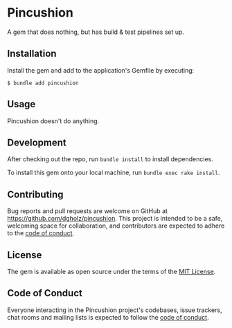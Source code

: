 # Pincushion

A gem that does nothing, but has build & test pipelines set up.

## Installation

Install the gem and add to the application's Gemfile by executing:

    $ bundle add pincushion

## Usage

Pincushion doesn't do anything.

## Development

After checking out the repo, run `bundle install` to install dependencies.

To install this gem onto your local machine, run `bundle exec rake install`.

## Contributing

Bug reports and pull requests are welcome on GitHub at https://github.com/dgholz/pincushion. This project is intended to be a safe, welcoming space for collaboration, and contributors are expected to adhere to the [code of conduct](https://github.com/dgholz/pincushion/blob/main/CODE_OF_CONDUCT.md).

## License

The gem is available as open source under the terms of the [MIT License](https://opensource.org/licenses/MIT).

## Code of Conduct

Everyone interacting in the Pincushion project's codebases, issue trackers, chat rooms and mailing lists is expected to follow the [code of conduct](https://github.com/dgholz/pincushion/blob/main/CODE_OF_CONDUCT.md).
